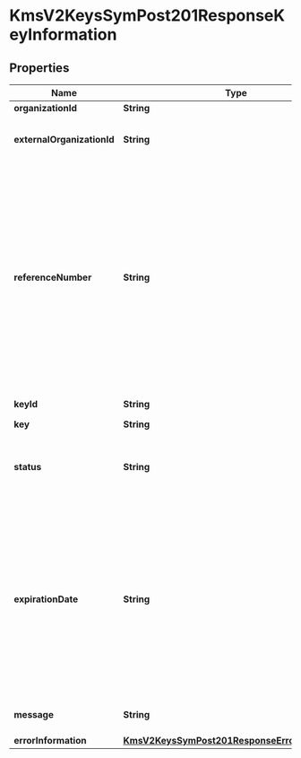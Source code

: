
# KmsV2KeysSymPost201ResponseKeyInformation

## Properties
Name | Type | Description | Notes
------------ | ------------- | ------------- | -------------
**organizationId** | **String** | Merchant Id  |  [optional]
**externalOrganizationId** | **String** | Payworks MerchantId for given organizationId.  |  [optional]
**referenceNumber** | **String** | Reference number is a unique identifier provided by the client along with the organization Id. This is an optional field provided solely for the client’s convenience. If client specifies value for this field in the request, it is expected to be available in the response.  |  [optional]
**keyId** | **String** | Key Serial Number  |  [optional]
**key** | **String** | value of the key  |  [optional]
**status** | **String** | The status of the key.  Possible values:  - FAILED  - ACTIVE  |  [optional]
**expirationDate** | **String** | The expiration time in UTC. &#x60;Format: YYYY-MM-DDThh:mm:ssZ&#x60;  Example 2016-08-11T22:47:57Z equals August 11, 2016, at 22:47:57 (10:47:57 p.m.). The T separates the date and the time. The Z indicates UTC.  |  [optional]
**message** | **String** | message in case of failed key |  [optional]
**errorInformation** | [**KmsV2KeysSymPost201ResponseErrorInformation**](KmsV2KeysSymPost201ResponseErrorInformation.md) |  |  [optional]



